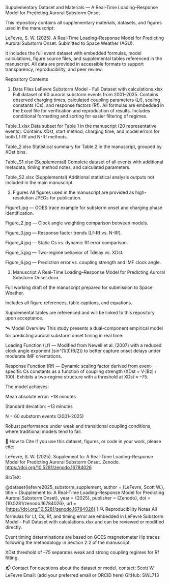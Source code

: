 Supplementary Dataset and Materials — A Real-Time Loading–Response Model for Predicting Auroral Substorm Onset

This repository contains all supplementary materials, datasets, and figures used in the manuscript:

LeFevre, S. W. (2025). A Real-Time Loading–Response Model for Predicting Auroral Substorm Onset. Submitted to Space Weather (AGU).

It includes the full event dataset with embedded formulas, model calculations, figure source files, and supplemental tables referenced in the manuscript. All data are provided in accessible formats to support transparency, reproducibility, and peer review.

Repository Contents
1. Data Files
LeFevre Substorm Model - Full Dataset with calculations.xlsx
Full dataset of 60 auroral substorm events from 2001–2025.
Contains observed charging times, calculated coupling parameters (Lf), scaling constants (Cs), and response factors (Rf).
All formulas are embedded in the Excel file for verification and reproduction of results.
Includes conditional formatting and sorting for easier filtering of regimes.

Table_1.xlsx
Data subset for Table 1 in the manuscript (20 representative events).
Contains XDst, start method, charging time, and model errors for both Lf-Rf and N-Rf methods.

Table_2.xlsx
Statistical summary for Table 2 in the manuscript, grouped by XDst bins.

Table_S1.xlsx (Supplemental)
Complete dataset of all events with additional metadata, timing method notes, and calculated parameters.

Table_S2.xlsx (Supplemental)
Additional statistical analysis outputs not included in the main manuscript.

2. Figures
All figures used in the manuscript are provided as high-resolution JPEGs for publication.

Figure1.jpg — GOES trace example for substorm onset and charging phase identification.

Figure_2.jpg — Clock angle weighting comparison between models.

Figure_3.jpg — Response factor trends (Lf-Rf vs. N-Rf).

Figure_4.jpg — Static Cs vs. dynamic Rf error comparison.

Figure_5.jpg — Two-regime behavior of Tdelay vs. XDst.

Figure_6.jpg — Prediction error vs. coupling strength and IMF clock angle.

3. Manuscript
A Real-Time Loading–Response Model for Predicting Auroral Substorm Onset.docx

Full working draft of the manuscript prepared for submission to Space Weather.

Includes all figure references, table captions, and equations.

Supplemental tables are referenced and will be linked to this repository upon acceptance.

🛰 Model Overview
This study presents a dual-component empirical model for predicting auroral substorm onset timing in real time:

Loading Function (Lf) — Modified from Newell et al. (2007) with a reduced clock angle exponent (sin^(1/3)(θ/2)) to better capture onset delays under moderate IMF orientations.

Response Function (Rf) — Dynamic scaling factor derived from event-specific Cs constants as a function of coupling strength (XDst = V·|Bz| / 100). Exhibits a two-regime structure with a threshold at XDst ≈ –75.

The model achieves:

Mean absolute error: ~18 minutes

Standard deviation: ~13 minutes

N = 60 substorm events (2001–2025)

Robust performance under weak and transitional coupling conditions, where traditional models tend to fail.

📄 How to Cite
If you use this dataset, figures, or code in your work, please cite:

LeFevre, S. W. (2025). Supplement to: A Real-Time Loading–Response Model for Predicting Auroral Substorm Onset. Zenodo. https://doi.org/10.5281/zenodo.16784026

BibTeX:

@dataset{lefevre2025_substorm_supplement,
  author = {LeFevre, Scott W.},
  title = {Supplement to: A Real-Time Loading–Response Model for Predicting Auroral Substorm Onset},
  year = {2025},
  publisher = {Zenodo},
  doi = {10.5281/zenodo.16784026},
  url = {https://doi.org/10.5281/zenodo.16784026}
}
🔍 Reproducibility Notes
All formulas for Lf, Cs, Rf, and timing error are embedded in LeFevre Substorm Model - Full Dataset with calculations.xlsx and can be reviewed or modified directly.

Event timing determinations are based on GOES magnetometer Hp traces following the methodology in Section 2.2 of the manuscript.

XDst threshold of –75 separates weak and strong coupling regimes for Rf fitting.

📬 Contact
For questions about the dataset or model, contact:
Scott W. LeFevre
Email: (add your preferred email or ORCID here)
GitHub: SWL713
